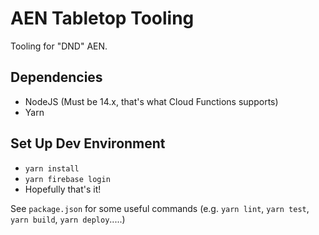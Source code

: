 # AEN Tabletop Tooling

Tooling for "DND" AEN.

## Dependencies

- NodeJS (Must be 14.x, that's what Cloud Functions supports)
- Yarn

## Set Up Dev Environment

- `yarn install`
- `yarn firebase login`
- Hopefully that's it!

See `package.json` for some useful commands (e.g. `yarn lint`, `yarn test`, `yarn build`, `yarn deploy`.....)